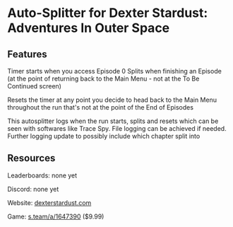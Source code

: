 # Auto-Splitter for Dexter Stardust: Adventures In Outer Space

## Features

Timer starts when you access Episode 0
Splits when finishing an Episode (at the point of returning back to the Main Menu - not at the To Be Continued screen)

Resets the timer at any point you decide to head back to the Main Menu throughout the run that's not at the point of the End of Episodes


This autosplitter logs when the run starts, splits and resets which can be seen with softwares like Trace Spy. File logging can be achieved if needed. Further logging update to possibly include which chapter split into

## Resources

Leaderboards: none yet

Discord: none yet

Website: [dexterstardust.com](https://www.dexterstardust.com/)

Game: [s.team/a/1647390](https://s.team/a/1647390/) ($9.99)

